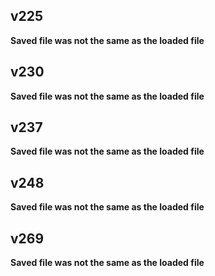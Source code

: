 ## v225

**Saved file was not the same as the loaded file**

## v230

**Saved file was not the same as the loaded file**

## v237

**Saved file was not the same as the loaded file**

## v248

**Saved file was not the same as the loaded file**

## v269

**Saved file was not the same as the loaded file**
